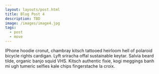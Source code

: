 ```yaml
---
layout: layouts/post.html
title: Blog Post 4
description: TBD
image: /images/image4.jpg
tags:
  - post
  - move
---
```


IPhone hoodie cronut, chambray kitsch tattooed heirloom hell of polaroid bicycle rights cardigan. Lyft sriracha offal sustainable keytar. Salvia beard tilde, organic banjo squid VHS. Kitsch authentic fixie, kogi meggings banh mi ugh tumeric selfies kale chips fingerstache la croix.
